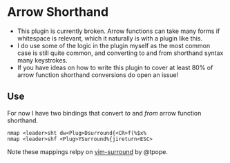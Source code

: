 # Arrow Shorthand

- This plugin is currently broken. Arrow functions can take many forms if whitespace is relevant, which it naturally is with a plugin like this.
- I do use some of the logic in the plugin myself as the most common case is still quite common, and converting to and from shorthand syntax many keystrokes.
- If you have ideas on how to write this plugin to cover at least 80% of arrow function shorthand conversions do open an issue!

## Use

For now I have two bindings that convert _to_ and _from_ arrow function shorthand.

```vimrc
nmap <leader>sht dw<Plug>Dsurround{<CR>f(%$x%
nmap <leader>shf <Plug>YSurround%{jireturn<ESC>
```

Note these mappings relpy on [vim-surround](https://github.com/tpope/vim-surround) by @tpope.
